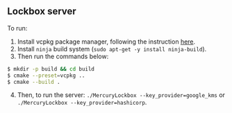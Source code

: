 ## Lockbox server

To run:

1. Install vcpkg package manager, following the instruction [here](https://learn.microsoft.com/en-us/vcpkg/get_started/get-started?pivots=shell-bash).
2. Install `ninja` build system (`sudo apt-get -y install ninja-build`).
3. Then run the commands below:

```bash
$ mkdir -p build && cd build
$ cmake --preset=vcpkg ..
$ cmake --build .
```

4. Then, to run the server: `./MercuryLockbox --key_provider=google_kms` or `./MercuryLockbox --key_provider=hashicorp`.